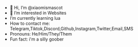 - 👋 Hi, I’m @xiaomismascot
- 👀 I’m interested in Websites
-  I’m currently learning lua
-  How to contact me: Telegram,Tiktok,Discord,Github,Instagram,Twitter,Email,SMS
- Pronouns: He/Him/They/Them
-  Fun fact: i'm a silly goober
